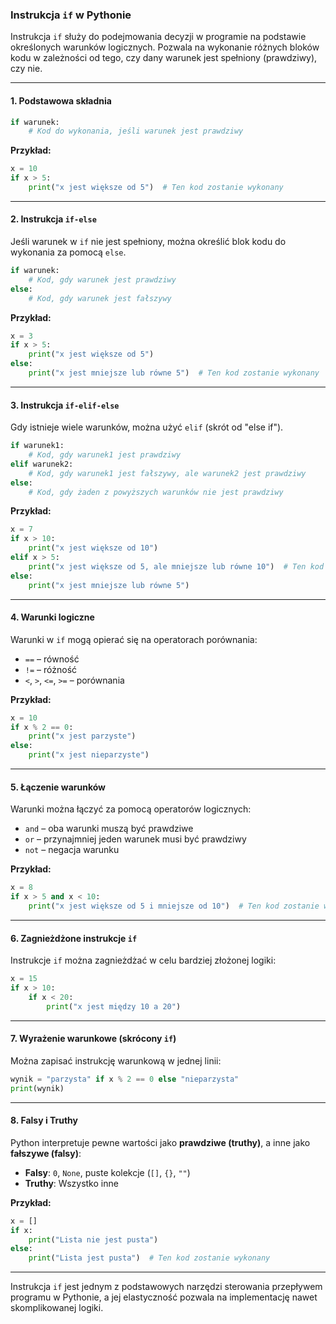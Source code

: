 ### Instrukcja `if` w Pythonie  

Instrukcja `if` służy do podejmowania decyzji w programie na podstawie określonych warunków logicznych. Pozwala na wykonanie różnych bloków kodu w zależności od tego, czy dany warunek jest spełniony (prawdziwy), czy nie.

---

#### 1. **Podstawowa składnia**  
```python
if warunek:
    # Kod do wykonania, jeśli warunek jest prawdziwy
```

**Przykład:**
```python
x = 10
if x > 5:
    print("x jest większe od 5")  # Ten kod zostanie wykonany
```

---

#### 2. **Instrukcja `if-else`**  
Jeśli warunek w `if` nie jest spełniony, można określić blok kodu do wykonania za pomocą `else`.  
```python
if warunek:
    # Kod, gdy warunek jest prawdziwy
else:
    # Kod, gdy warunek jest fałszywy
```

**Przykład:**
```python
x = 3
if x > 5:
    print("x jest większe od 5")
else:
    print("x jest mniejsze lub równe 5")  # Ten kod zostanie wykonany
```

---

#### 3. **Instrukcja `if-elif-else`**  
Gdy istnieje wiele warunków, można użyć `elif` (skrót od "else if").  
```python
if warunek1:
    # Kod, gdy warunek1 jest prawdziwy
elif warunek2:
    # Kod, gdy warunek1 jest fałszywy, ale warunek2 jest prawdziwy
else:
    # Kod, gdy żaden z powyższych warunków nie jest prawdziwy
```

**Przykład:**
```python
x = 7
if x > 10:
    print("x jest większe od 10")
elif x > 5:
    print("x jest większe od 5, ale mniejsze lub równe 10")  # Ten kod zostanie wykonany
else:
    print("x jest mniejsze lub równe 5")
```

---

#### 4. **Warunki logiczne**  
Warunki w `if` mogą opierać się na operatorach porównania:  
- `==` – równość  
- `!=` – różność  
- `<`, `>`, `<=`, `>=` – porównania  

**Przykład:**
```python
x = 10
if x % 2 == 0:
    print("x jest parzyste")
else:
    print("x jest nieparzyste")
```

---

#### 5. **Łączenie warunków**  
Warunki można łączyć za pomocą operatorów logicznych:  
- `and` – oba warunki muszą być prawdziwe  
- `or` – przynajmniej jeden warunek musi być prawdziwy  
- `not` – negacja warunku  

**Przykład:**
```python
x = 8
if x > 5 and x < 10:
    print("x jest większe od 5 i mniejsze od 10")  # Ten kod zostanie wykonany
```

---

#### 6. **Zagnieżdżone instrukcje `if`**  
Instrukcje `if` można zagnieżdżać w celu bardziej złożonej logiki:  
```python
x = 15
if x > 10:
    if x < 20:
        print("x jest między 10 a 20")
```

---

#### 7. **Wyrażenie warunkowe (skrócony `if`)**  
Można zapisać instrukcję warunkową w jednej linii:  
```python
wynik = "parzysta" if x % 2 == 0 else "nieparzysta"
print(wynik)
```

---

#### 8. **Falsy i Truthy**  
Python interpretuje pewne wartości jako **prawdziwe (truthy)**, a inne jako **fałszywe (falsy)**:
- **Falsy**: `0`, `None`, puste kolekcje (`[]`, `{}`, `""`)  
- **Truthy**: Wszystko inne  

**Przykład:**
```python
x = []
if x:
    print("Lista nie jest pusta")
else:
    print("Lista jest pusta")  # Ten kod zostanie wykonany
```

---

Instrukcja `if` jest jednym z podstawowych narzędzi sterowania przepływem programu w Pythonie, a jej elastyczność pozwala na implementację nawet skomplikowanej logiki.
